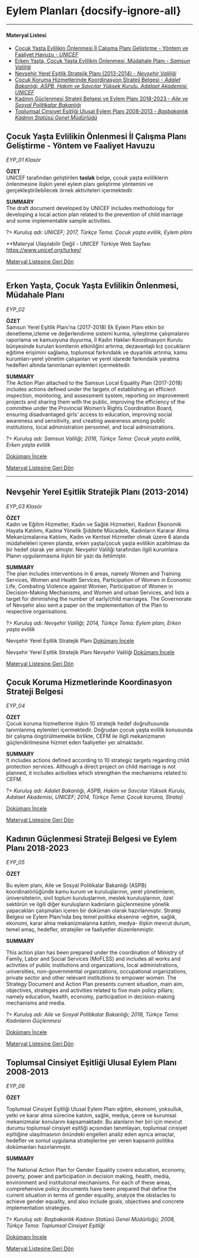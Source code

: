 # Eylem Planları {docsify-ignore-all}
***
#### __Materyal Listesi__

- [Çocuk Yaşta Evlilikin Önlenmesi İl Çalışma Planı Geliştirme - Yöntem ve Faaliyet Havuzu - *UNICEF*](#Çocuk-yaşta-evlilikin-Önlenmesi-İl-Çalışma-planı-geliştirme-yöntem-ve-faaliyet-havuzu)
- [Erken Yaşta, Çocuk Yaşta Evlilikin Önlenmesi, Müdahale Planı - *Samsun Valiliği*](#erken-yaşta-Çocuk-yaşta-evlilikin-Önlenmesi-müdahale-planı)
- [Nevşehir Yerel Eşitlik Stratejik Planı (2013-2014) - *Nevşehir Valiliği*](#nevşehir-yerel-eşitlik-stratejik-planı-2013-2014)
- [Çocuk Koruma Hizmetlerinde Koordinasyon Strateji Belgesi - *Adalet Bakanlığı, ASPB, Hakim ve Savcılar Yüksek Kurulu, Adalaet Akademisi, UNICEF*](#Çocuk-koruma-hizmetlerinde-koordinasyon-strateji-belgesi)
- [Kadının Güçlenmesi Strateji Belgesi ve Eylem Planı 2018-2023 - *Aile ve Sosyal Politikalar Bakanlığı*](#kadının-güçlenmesi-strateji-belgesi-ve-eylem-planı-2018-2023)
- [Toplumsal Cinsiyet Eşitliği Ulusal Eylem Planı 2008-2013 - *Başbakanlık Kadının Statüsü Genel Müdürlüğü*](#toplumsal-cinsiyet-eşitliği-ulusal-eylem-planı-2008-2013)



## Çocuk Yaşta Evlilikin Önlenmesi İl Çalışma Planı Geliştirme - Yöntem ve Faaliyet Havuzu
*EYP_01 Klasör*  

**ÖZET**  
 UNICEF tarafından geliştirilen **taslak** belge, çcouk yaşta evliliklerin önlenmesine ilişkin yerel eylem planı geliştirme yöntemini ve gerçekleştirilebilecek örnek aktiviteleri içermektedir.

 **SUMMARY**  
The draft document developed by UNICEF includes methodology for developing a local action plan related to the prevention of child marriage and some implementable sample activities. 

?> *Kuruluş adı: UNICEF; 2017, Türkçe Tema: Çocuk yaşta evlilik, Eylem planı*  

<!--
Çocuk Yaşta Evliliklerin Önlenmesi için İl Çalışma Planı Geliştirme [Dokümanı İncele](downloads\EYP\EYP_01\CYEO_IL_CALISMA_PLANI_METODOLOJI.pdf ':ignore')

Çocuk Yaşta Evliliklerin Önlenmesi için Faaliyet Havuzu Final [Dokümanı İncele](downloads\EYP\EYP_01\CYEO_FAALIYET_HAVUZU_FINAL.pdf ':ignore')

Önceliklendirilmiş Faaliyet Havuzu [Dokümanı İncele](downloads\EYP\EYP_01\SINIFLANDIRILMIS_FAALIYET_HAVUZU-doc.docx.pdf ':ignore')

İli Çocuk Yaşta Evliliklerin Önlenmesi Çalışma Planı [Dokümanı İncele](downloads\EYP\EYP_01\SABLON_SON-doc.docx.pdf ':ignore')
-->
**Materyal Ulaşılabilir Değil - UNICEF Türkiye Web Sayfası https://www.unicef.org/turkey/

[Materyal Listesine Geri Dön](#materyal-listesi)
***

## Erken Yaşta, Çocuk Yaşta Evlilikin Önlenmesi, Müdahale Planı
*EYP_02*

**ÖZET**  
Samsun Yerel Eşitlik Planı’na (2017-2018) Ek Eylem Planı etkin bir denetleme,izleme  ve değerlendirme sistemi kurma, iyileştirme çalışmalarını raporlama ve kamuoyuna duyurma, İl Kadın Hakları Koordinasyon Kurulu bünyesinde kurulan komitenin etkinliğini artırma, dezavantajlı kız çocukların eğitime erişimini sağlama, toplumsal farkındalık ve duyarlılık artırma, kamu kurumları-yerel yönetim çalışanları ve yerel idarede farkındalık yaratma hedefleri altında tanımlanan eylemleri içermektedir.

**SUMMARY**  
 The Action Plan attached to the Samsun Local Equality Plan (2017-2018) includes actions defined under the targets of establishing an efficient inspection, monitoring, and assessment system, reporting on improvement projects and sharing them with the public, improving the efficiency of the committee under the Provincial Women’s Rights Coordination Board, ensuring disadvantaged girls’ access to education, improving social awareness and sensitivity, and creating awareness among public institutions, local administration personnel, and local administrations.

?> *Kuruluş adı: Samsun Valiliği; 2016, Türkçe Tema: Çocuk yaşta evlilik, Erken yaşta evlilik*

[Dokümanı İncele](downloads\EYP\EYP_02.pdf ':ignore')

[Materyal Listesine Geri Dön](#materyal-listesi)
***

## Nevşehir Yerel Eşitlik Stratejik Planı (2013-2014)
*EYP_03 Klasör*  

**ÖZET**  
Kadın ve Eğitim Hizmetler, Kadın ve Sağlık Hizmetleri, Kadının Ekonomik Hayata Katılımı, Kadına Yönelik Şiddetle Mücadele, Kadınların Kararar Alma Mekanizmalarına Katılımı, Kadın ve Kentsel Hizmetler olmak üzere 6 alanda müdaheleleri içeren planda, erken yaşta/çocuk yaşta evlilikin azaltılması da bir hedef olarak yer almıştır.  Nevşehir Valiliği tarafından ilgili kurumlara Planın uygulanmasına ilişkin bir yazı da iletilmiştir.

**SUMMARY**  
 The plan includes interventions in 6 areas, namely Women and Training Services, Women and Health Services, Participation of Women in Economic Life, Combating Violence against Women, Participation of Women in Decision-Making Mechanisms, and Women and urban Services, and lists a target for diminishing the number of early/child marriages.  The Governorate of Nevşehir also sent a paper on the implementation of the Plan to respective organisations.

?> *Kuruluş adı: Nevşehir Valiliği; 2014, Türkçe Tema: Eylem planı, Erken yaşta evlilik*  

Nevşehir Yerel Eşitlik Stratejik Planı [Dokümanı İncele](downloads\EYP\EYP_03\EYP_03.pdf ':ignore')

Nevşehir Yerel Eşitlik Stratejik Planı Nevşehir Valiliği [Dokümanı İncele](downloads\EYP\EYP_03\EYP_03_Vali.pdf ':ignore')

[Materyal Listesine Geri Dön](#materyal-listesi)

## Çocuk Koruma Hizmetlerinde Koordinasyon Strateji Belgesi
*EYP_04*

**ÖZET**  
Çocuk koruma hizmetlerine ilişkin 10 stratejik hedef doğrultusunda tanımlanmış eylemleri içermektedir. Doğrudan çocuk yaşta evlilik konusunda bir çalışma öngörülmemekle birlikte, CEFM ile iligli mekanizmanın güçlendirilmesine hizmet eden faaliyetler yer almaktadır.

**SUMMARY**  
 It includes actions defined according to 10 strategic targets regarding child protection services. Although a direct project on child marriage is not planned, it includes activities which strengthen the mechanisms related to CEFM.

?> *Kuruluş adı: Adalet Bakanlığı, ASPB, Hakim ve Savcılar Yüksek Kurulu, Adalaet Akademisi, UNICEF; 2014, Türkçe Tema: Çocuk koruma, Strateji*

[Dokümanı İncele](downloads\EYP\EYP_04.pdf ':ignore')

[Materyal Listesine Geri Dön](#materyal-listesi)

## Kadının Güçlenmesi Strateji Belgesi ve Eylem Planı 2018-2023
*EYP_05*

**ÖZET**  

Bu eylem planı, Aile ve Sosyal Politikalar Bakanlığı (ASPB) koordinatörlüğünde kamu kurum ve kuruluşlarının, yerel yönetimlerin, üniversitelerin,
sivil toplum kuruluşlarının, meslek kuruluşlarının, özel sektörün ve ilgili diğer kuruluşların kadınların güçlenmesine yönelik yapacakları çalışmaları içeren bir doküman olarak hazırlanmıştır. Strateji Belgesi ve Eylem Planı’nda beş temel politika eksenine –eğitim, sağlık, ekonomi, karar alma mekanizmalarına katılım, medya- ilişkin mevcut durum, temel amaç, hedefler, stratejiler ve faaliyetler düzenlenmiştir.

**SUMMARY**  

This action plan has been prepared under the coordination of Ministry of Family, Labor and Social Services (MoFLSS) and includes all works and activities of public institutions and organizations, local administrations, universities, non-governmental organizations, occupational organizations, private sector and other relevant institutions to empower women. The Strategy Document and Action Plan presents current situation, main aim, objectives, strategies and activities related to five main policy pillars; namely education, health, economy, participation in decision-making mechanisms and media.

?> *Kuruluş adı: Aile ve Sosyal Politikalar Bakanlığı; 2018, Türkçe Tema: Kadınların Güçlenmesi*

[Dokümanı İncele](downloads\EYP\EYP_05.pdf ':ignore')

[Materyal Listesine Geri Dön](#materyal-listesi)

## Toplumsal Cinsiyet Eşitliği Ulusal Eylem Planı 2008-2013
*EYP_06*

**ÖZET**  

Toplumsal Cinsiyet Eşitliği Ulusal Eylem Planı eğitim, ekonomi, yoksulluk, yetki ve karar alma sürecine katılım, sağlık, medya, çevre ve kurumsal mekanizmalar konularını kapsamaktadır. Bu alanların her biri için mevcut durumu toplumsal cinsiyet eşitliği açısından tanımlayan, toplumsal cinsiyet eşitliğine ulaşılmasının önündeki engelleri analiz eden ayrıca amaçlar, hedefler ve somut uygulama stratejilerine yer veren kapsamlı politika dokümanları hazırlanmıştır.

**SUMMARY**  

The National Action Plan for Gender Equality covers education, economy, poverty, power and participation in decision making, health, media, environment and institutional mechanisms. For each of these areas, comprehensive policy documents have been prepared that define the current situation in terms of gender equality, analyze the obstacles to achieve gender equality, and also include goals, objectives and concrete implementation strategies.

?> *Kuruluş adı: Başbakanlık Kadının Statüsü Genel Müdürlüğü; 2008, Türkçe Tema: Toplumsal Cinsiyet Eşitliği*

[Dokümanı İncele](downloads\EYP\EYP_06.pdf ':ignore')

[Materyal Listesine Geri Dön](#materyal-listesi)

